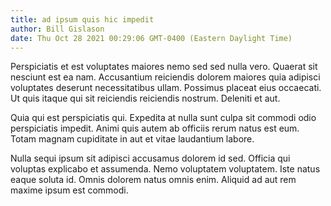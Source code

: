 ```yaml
---
title: ad ipsum quis hic impedit
author: Bill Gislason
date: Thu Oct 28 2021 00:29:06 GMT-0400 (Eastern Daylight Time)
---
```

Perspiciatis et est voluptates maiores nemo sed sed nulla vero. Quaerat sit nesciunt est ea nam. Accusantium reiciendis dolorem maiores quia adipisci voluptates deserunt necessitatibus ullam. Possimus placeat eius occaecati. Ut quis itaque qui sit reiciendis reiciendis nostrum. Deleniti et aut.

 Quia qui est perspiciatis qui. Expedita at nulla sunt culpa sit commodi odio perspiciatis impedit. Animi quis autem ab officiis rerum natus est eum. Totam magnam cupiditate in aut et vitae laudantium labore.

 Nulla sequi ipsum sit adipisci accusamus dolorem id sed. Officia qui voluptas explicabo et assumenda. Nemo voluptatem voluptatem. Iste natus eaque soluta id. Omnis dolorem natus omnis enim. Aliquid ad aut rem maxime ipsum est commodi.